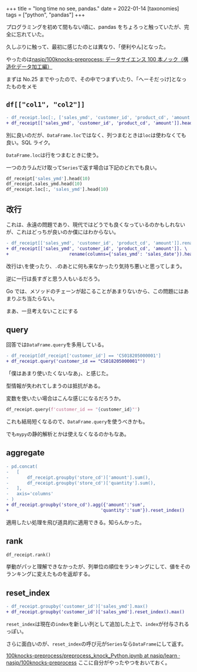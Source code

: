 +++
title = "long time no see, pandas."
date = 2022-01-14
[taxonomies]
tags = ["python", "pandas"]
+++

プログラミングを初めて間もない頃に、pandas をちょろっと触っていたが、完全に忘れていた。

久しぶりに触って、最初に感じたのとは異なり、「便利やん]となった。

やったのは[nasjp/100knocks-preprocess: データサイエンス 100 本ノック（構造化データ加工編）](https://github.com/nasjp/100knocks-preprocess)

まずは No.25 までやったので、その中でつまずいたり、「へーそだっけ]となったものをメモ

## `df[["col1", "col2"]]`

```diff
- df_receipt.loc[:, ['sales_ymd', 'customer_id', 'product_cd', 'amount']].head(10)
+ df_receipt[['sales_ymd', 'customer_id', 'product_cd', 'amount']].head(10)
```

別に良いのだが、`DataFrame.loc`ではなく、列つまむときは`loc`は使わなくても良い。SQL ライク。

`DataFrame.loc`は行をつまむときに使う。

一つのカラムだけ取って`Series`で返す場合は下記のどれでも良い。

```python
df_receipt['sales_ymd'].head(10)
df_receipt.sales_ymd.head(10)
df_receipt.loc[:, 'sales_ymd'].head(10)
```

## 改行

これは、永遠の問題であり、現代ではどうでも良くなっているのかもしれないが、これはどっちが良いのか僕にはわからない。

```diff
- df_receipt[['sales_ymd', 'customer_id', 'product_cd', 'amount']].rename(columns={'sales_ymd': 'sales_date'}).head(10)
+ df_receipt[['sales_ymd', 'customer_id', 'product_cd', 'amount']]. \
+                       rename(columns={'sales_ymd': 'sales_date'}).head(10)
```

改行は`\`を使ったり、`.`のあとに何も来なかったり気持ち悪いと思ってしまう。

逆に一行は長すぎと思う人もいるだろう。

Go では、メソッドのチェーンが起こることがあまりないから、この問題にはあまりぶち当たらない。

まあ、一旦考えないことにする

## query

回答では`DataFrame.query`を多用している。

```diff
- df_receipt[df_receipt['customer_id'] == 'CS018205000001']
+ df_receipt.query('customer_id == "CS018205000001"')
```

「僕はあまり使いたくないなあ」、と感じた。

型情報が失われてしまうのは抵抗がある。

変数を使いたい場合はこんな感じになるだろうか。

```python
df_receipt.query(f'customer_id == "{customer_id}"')
```

これも結局短くなるので、`DataFrame.query`を使うべきかも。

でも`mypy`の静的解析とかは使えなくなるのかもなあ。

## aggregate

```diff
- pd.concat(
- 	[
- 		df_receipt.groupby('store_cd')['amount'].sum(),
- 		df_receipt.groupby('store_cd')['quantity'].sum(),
- 	],
- 	axis='columns'
- )
+ df_receipt.groupby('store_cd').agg({'amount':'sum',
+                                   'quantity':'sum'}).reset_index()
```

適用したい処理を飛び道具的に適用できる。知らんかった。

## rank

```python
df_receipt.rank()
```

挙動がパッと理解できなかったが、列単位の順位をランキングにして、値をそのランキングに変えたものを返却する。

## reset_index

```diff
- df_receipt.groupby('customer_id')['sales_ymd'].max()
+ df_receipt.groupby('customer_id')['sales_ymd'].reset_index().max()
```

`reset_index`は現在の`index`を新しい列として追加した上で、`index`が付与されるっぽい。

さらに面白いのが、`reset_index`の呼び元が`Series`なら`DataFrame`にして返す。

[100knocks-preprocess/preprocess_knock_Python.ipynb at nasjp/learn · nasjp/100knocks-preprocess](https://github.com/nasjp/100knocks-preprocess/blob/nasjp/learn/docker/work/preprocess_knock_Python.ipynb) ここに自分がやったやつをおいておく。
